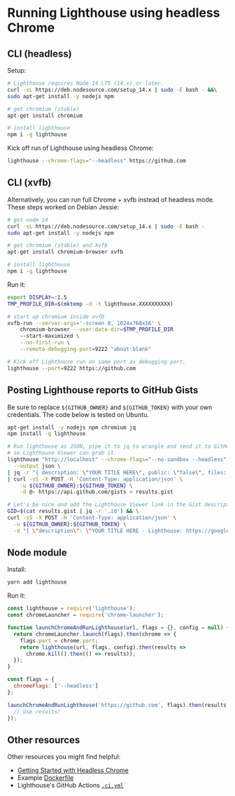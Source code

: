 # Running Lighthouse using headless Chrome

## CLI (headless)

Setup:

```sh
# Lighthouse requires Node 14 LTS (14.x) or later.
curl -sL https://deb.nodesource.com/setup_14.x | sudo -E bash - &&\
sudo apt-get install -y nodejs npm

# get chromium (stable)
apt-get install chromium

# install lighthouse
npm i -g lighthouse
```

Kick off run of Lighthouse using headless Chrome:

```sh
lighthouse --chrome-flags="--headless" https://github.com
```

## CLI (xvfb)

Alternatively, you can run full Chrome + xvfb instead of headless mode. These steps worked on Debian Jessie:

```sh
# get node 14
curl -sL https://deb.nodesource.com/setup_14.x | sudo -E bash -
sudo apt-get install -y nodejs npm

# get chromium (stable) and Xvfb
apt-get install chromium-browser xvfb

# install lighthouse
npm i -g lighthouse
```

Run it:

```sh
export DISPLAY=:1.5
TMP_PROFILE_DIR=$(mktemp -d -t lighthouse.XXXXXXXXXX)

# start up chromium inside xvfb
xvfb-run --server-args='-screen 0, 1024x768x16' \
    chromium-browser --user-data-dir=$TMP_PROFILE_DIR
    --start-maximized \
    --no-first-run \
    --remote-debugging-port=9222 "about:blank"

# Kick off Lighthouse run on same port as debugging port.
lighthouse --port=9222 https://github.com
```

## Posting Lighthouse reports to GitHub Gists

Be sure to replace `${GITHUB_OWNER}` and `${GITHUB_TOKEN}` with your own credentials. The code below is tested on Ubuntu.

```sh
apt-get install -y nodejs npm chromium jq
npm install -g lighthouse

# Run lighthouse as JSON, pipe it to jq to wrangle and send it to GitHub Gist via curl
# so Lighthouse Viewer can grab it.
lighthouse "http://localhost" --chrome-flags="--no-sandbox --headless" \
  --output json \
| jq -r "{ description: \"YOUR TITLE HERE\", public: \"false\", files: {\"$(date "+%Y%m%d").lighthouse.report.json\": {content: (. | tostring) }}}" \
| curl -sS -X POST -H 'Content-Type: application/json' \
    -u ${GITHUB_OWNER}:${GITHUB_TOKEN} \
    -d @- https://api.github.com/gists > results.gist

# Let's be nice and add the Lighthouse Viewer link in the Gist description.
GID=$(cat results.gist | jq -r '.id') && \
curl -sS -X POST -H 'Content-Type: application/json' \
  -u ${GITHUB_OWNER}:${GITHUB_TOKEN} \
  -d "{ \"description\": \"YOUR TITLE HERE - Lighthouse: https://googlechrome.github.io/lighthouse/viewer/?gist=${GID}\" }" "https://api.github.com/gists/${GID}" > updated.gist
```

## Node module

Install:

```sh
yarn add lighthouse
```

Run it:

```javascript
const lighthouse = require('lighthouse');
const chromeLauncher = require('chrome-launcher');

function launchChromeAndRunLighthouse(url, flags = {}, config = null) {
  return chromeLauncher.launch(flags).then(chrome => {
    flags.port = chrome.port;
    return lighthouse(url, flags, config).then(results =>
      chrome.kill().then(() => results));
  });
}

const flags = {
  chromeFlags: ['--headless']
};

launchChromeAndRunLighthouse('https://github.com', flags).then(results => {
  // Use results!
});
```

## Other resources

Other resources you might find helpful:

- [Getting Started with Headless Chrome](https://developers.google.com/web/updates/2017/04/headless-chrome)
- Example [Dockerfile](https://github.com/ebidel/lighthouse-ci/blob/master/builder/Dockerfile)
- Lighthouse's GitHub Actions [`.ci.yml`](https://github.com/GoogleChrome/lighthouse/blob/main/.github/workflows/ci.yml)
